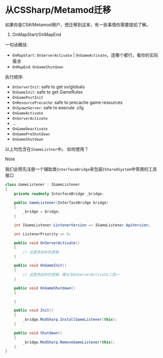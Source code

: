# 从CSSharp/Metamod迁移

如果你是CS#/Metamod用户，想迁移到这来，有一些事情你需要提前了解。

1. OnMapStart/OnMapEnd

一句话概括:

- `OnMapStart`: `OnServerActivate` | `OnGameActivate`，选哪个都行，看你的实际需求
- `OnMapEnd`: `OnGameShutdown`

执行顺序:

- ``OnServerInit``: safe to get sv/globals
- ``OnGameInit``: safe to get GameRules
- ``OnGamePostInit``
- ``OnResourcePrecache``: safe to precache game resources
- ``OnSpawnServer``: safe to execute .cfg
- ``OnGameActivate``
- ``OnServerActivate``
- ...
- ``OnGameDeactivate``
- ``OnGamePreShutdown``
- ``OnGameShutdown``

以上均包含在`IGameListner`中。
如何使用？
> [!NOTE]
> 我们会预先注册一个辅助类`InterfaceBridge`来包装`ISharedSystem`中常用的工具接口

```cs
class GameListener : IGameListener 
{
    private readonly InterfaceBridge _bridge;

    public GameListener(InterfaceBridge bridge)
    {
        _bridge = bridge;
    }

    int IGameListener.ListenerVersion => IGameListener.ApiVersion;

    int ListenerPriority => 0;

    public void OnServerActivate()
    {
        // 这里添加你的逻辑
    }

    public void OnGameInit()
    {
        // 这里添加你的逻辑，建议与OnServerActivate二选一
    }

    public void OnGameShutdown()
    {

    }

    public void Init()
    {
        _bridge.ModSharp.InstallGameListener(this);
    }

    public void Shutdown()
    {
        _bridge.ModSharp.RemoveGameListener(this);
    }
}
```